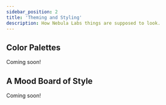 ```yaml
---
sidebar_position: 2
title: 'Theming and Styling'
description: How Nebula Labs things are supposed to look.
---
```


## Color Palettes

Coming soon!

## A Mood Board of Style

Coming soon!

